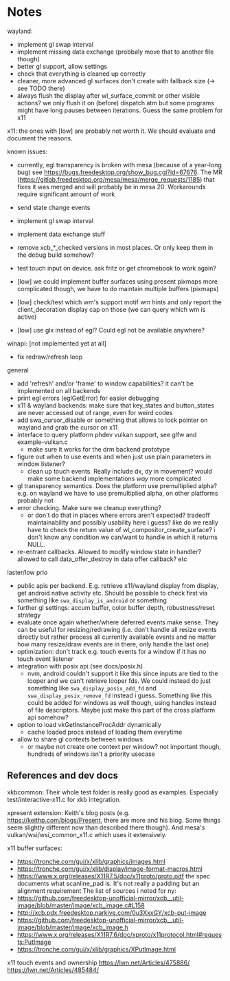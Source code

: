 Notes
=====

wayland:

- implement gl swap interval
- implement missing data exchange (probbaly move that to another file though)
- better gl support, allow settings
- check that everything is cleaned up correctly
- cleaner, more advanced gl surfaces
  don't create with fallback size (-> see TODO there)
- always flush the display after wl_surface_commit or other visible
  actions? we only flush it on (before) dispatch atm but some programs
  might have long pauses between iterations. Guess the same
  problem for x11

x11:
the ones with [low] are probably not worth it.
We should evaluate and document the reasons.

known issues:
- currently, egl transparency is broken with mesa (because of a year-long bug)
  see https://bugs.freedesktop.org/show_bug.cgi?id=67676.
  The MR (https://gitlab.freedesktop.org/mesa/mesa/merge_requests/1185) that
  fixes it was merged and will probably be in mesa 20.
  Workarounds require significant amount of work

- send state change events
- implement gl swap interval
- implement data exchange stuff
- remove xcb_*_checked versions in most places. Or only keep them in the
  debug build somehow?
- test touch input on device. ask fritz or get chromebook to work again?
- [low] we could implement buffer surfaces using present pixmaps
  more complicated though, we have to do maintain multiple
  buffers (pixmaps)
- [low] check/test which wm's support motif wm hints and only
  report the client_decoration display cap on those (we can query
  which wm is active)
- [low] use glx instead of egl? Could egl not be available anywhere?

winapi:
[not implemented yet at all]

- fix redraw/refresh loop

general

- add 'refresh' and/or 'frame' to window capabilities?
  it can't be implemented on all backends
- print egl errors (eglGetError) for easier debugging
- x11 & wayland backends: make sure that key_states and button_states
  are never accessed out of range, even for weird codes
- add swa_cursor_disable or something that allows to lock pointer
  on wayland and grab the cursor on x11
- interface to query platform phdev vulkan support, see glfw and
  example-vulkan.c
  	- make sure it works for the drm backend prototype
- figure out when to use events and when just use plain parameters in window listener?
	- clean up touch events. Really include dx, dy in movement?
	  would make some backend implementations *way* more complicated
- gl transparency semantics. Does the platform use premultiplied alpha?
  e.g. on wayland we have to use premultiplied alpha, on other platforms
  probably not
- error checking. Make sure we cleanup everything?
	- or don't do that in places where errors aren't expected?
	  tradeoff maintainability and possibly usability here i guess?
	  like do we really have to check the return value of
	  wl_compositor_create_surface? i don't know any condition we can/want
	  to handle in which it returns NULL.
- re-entrant callbacks. Allowed to modify window state in handler?
  allowed to call data_offer_destroy in data offer callback?
  etc

laster/low prio

- public apis per backend. E.g. retrieve x11/wayland display from
  display, get android native activity etc.
  Should be possible to check first via something like `swa_display_is_android`
  or something
- further gl settings: accum buffer, color buffer depth,
  robustness/reset strategy
- evaluate once again whether/where deferred events make sense.
  They can be useful for resizing/redrawing (i.e. don't handle
  all resize events directly but rather process all currently
  available events and no matter how many resize/draw events are
  in there, only handle the last one)
- optimization: don't track e.g. touch events for a window if
  it has no touch event listener
- integration with posix api (see docs/posix.h)
	- nvm, android couldn't support it like this since inputs are tied
	  to the looper and we can't retrieve looper fds.
	  We could instead do just something like `swa_display_posix_add_fd`
	  and `swa_display_posix_remove_fd` instead i guess.
	  Something like this could be added for windows as well though,
	  using handles instead of file descriptors. Maybe just make this
	  part of the cross platform api somehow?
- option to load vkGetInstanceProcAddr dynamically
	- cache loaded procs instead of loading them everytime
- allow to share gl contexts between windows
	- or maybe not create one context per window? not important though,
	  hundreds of windows isn't a priority usecase 

## References and dev docs

xkbcommon:
Their whole test folder is really good as examples.
Especially test/interactive-x11.c for xkb integration.

xpresent extension:
Keith's blog posts (e.g. https://keithp.com/blogs/Present, there are more
and his blog. Some things seem slightly different now than described
there though). And mesa's vulkan/wsi/wsi_common_x11.c which uses
it extensively.

x11 buffer surfaces:
- https://tronche.com/gui/x/xlib/graphics/images.html
- https://tronche.com/gui/x/xlib/display/image-format-macros.html
- https://www.x.org/releases/X11R7.5/doc/x11proto/proto.pdf
  the spec documents what scanline_pad is. It's not really a padding
  but an alignment requirement
The list of sources i noted for ny:
- https://github.com/freedesktop-unofficial-mirror/xcb__util-image/blob/master/image/xcb_image.c#L158
- http://xcb.pdx.freedesktop.narkive.com/0u3XxxGY/xcb-put-image
- https://github.com/freedesktop-unofficial-mirror/xcb__util-image/blob/master/image/xcb_image.h
- https://www.x.org/releases/X11R7.6/doc/xproto/x11protocol.html#requests:PutImage
- https://tronche.com/gui/x/xlib/graphics/XPutImage.html

x11 touch events and ownership
https://lwn.net/Articles/475886/
https://lwn.net/Articles/485484/
